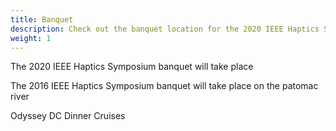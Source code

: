 ```yaml
---
title: Banquet
description: Check out the banquet location for the 2020 IEEE Haptics Symposium!
weight: 1
---
```

The 2020 IEEE Haptics Symposium banquet will take place 



The 2016 IEEE Haptics Symposium banquet will take place on the patomac river 

Odyssey DC Dinner Cruises
